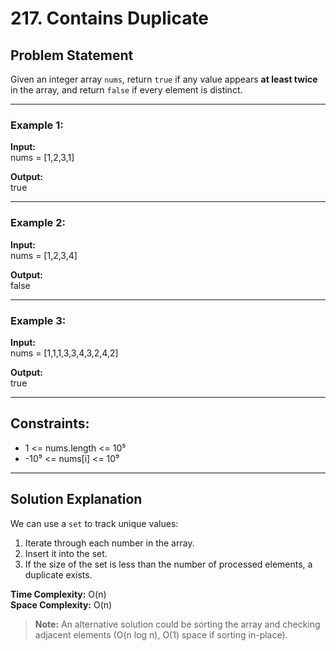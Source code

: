 # 217. Contains Duplicate

## Problem Statement
Given an integer array `nums`, return `true` if any value appears **at least twice** in the array, and return `false` if every element is distinct.

---

### Example 1:
**Input:**  
nums = [1,2,3,1]  

**Output:**  
true  

---

### Example 2:
**Input:**  
nums = [1,2,3,4]  

**Output:**  
false  

---

### Example 3:
**Input:**  
nums = [1,1,1,3,3,4,3,2,4,2]  

**Output:**  
true  

---

## Constraints:
- 1 <= nums.length <= 10⁵  
- -10⁹ <= nums[i] <= 10⁹  

---

## Solution Explanation
We can use a `set` to track unique values:  
1. Iterate through each number in the array.  
2. Insert it into the set.  
3. If the size of the set is less than the number of processed elements, a duplicate exists.  

**Time Complexity:** O(n)  
**Space Complexity:** O(n)  

> **Note:** An alternative solution could be sorting the array and checking adjacent elements (O(n log n), O(1) space if sorting in-place).
